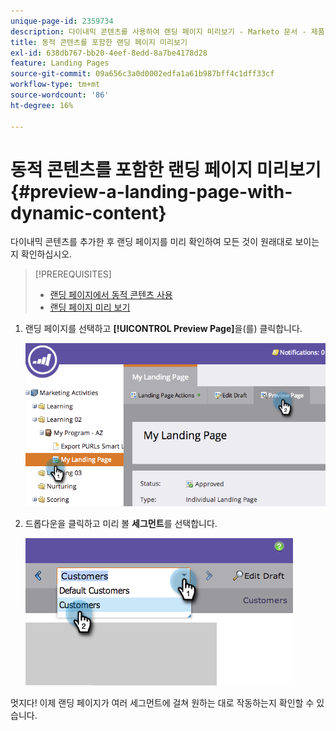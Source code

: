 ```yaml
---
unique-page-id: 2359734
description: 다이내믹 콘텐츠를 사용하여 랜딩 페이지 미리보기 - Marketo 문서 - 제품 설명서
title: 동적 콘텐츠를 포함한 랜딩 페이지 미리보기
exl-id: 638db767-bb20-4eef-8edd-8a7be4178d28
feature: Landing Pages
source-git-commit: 09a656c3a0d0002edfa1a61b987bff4c1dff33cf
workflow-type: tm+mt
source-wordcount: '86'
ht-degree: 16%

---
```


# 동적 콘텐츠를 포함한 랜딩 페이지 미리보기 {#preview-a-landing-page-with-dynamic-content}

다이내믹 콘텐츠를 추가한 후 랜딩 페이지를 미리 확인하여 모든 것이 원래대로 보이는지 확인하십시오.

>[!PREREQUISITES]
>
>* [랜딩 페이지에서 동적 콘텐츠 사용](/help/marketo/product-docs/demand-generation/landing-pages/personalizing-landing-pages/use-dynamic-content-in-a-landing-page.md)
>* [랜딩 페이지 미리 보기](/help/marketo/product-docs/demand-generation/landing-pages/landing-page-actions/preview-a-landing-page.md)

1. 랜딩 페이지를 선택하고 **[!UICONTROL Preview Page]**&#x200B;을(를) 클릭합니다.

   ![](assets/image2014-9-17-16-3a9-3a55.png)

1. 드롭다운을 클릭하고 미리 볼 **세그먼트**&#x200B;를 선택합니다.

   ![](assets/image2014-9-25-15-3a34-3a40.png)

멋지다! 이제 랜딩 페이지가 여러 세그먼트에 걸쳐 원하는 대로 작동하는지 확인할 수 있습니다.
